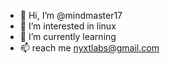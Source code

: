 - 👋 Hi, I’m @mindmaster17
- 👀 I’m interested in linux
- 🌱 I’m currently learning 
- 📫 reach me nyxtlabs@gmail.com

<!---
mindmaster17/mindmaster17 is a ✨ special ✨ repository because its `README.md` (this file) appears on your GitHub profile.
You can click the Preview link to take a look at your changes.
--->
